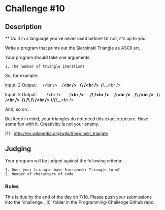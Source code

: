 Challenge #10
============

## Description

** Do it in a language you've never used before! Or not, it's up to you.

Write a program that prints out the Sierpinski Triangle as ASCII art.

Your program should take one arguments:
	
	1. The number of triangle iterations

So, for example: 

Input: 2
Output:
&nbsp;&nbsp;&nbsp;&nbsp;/\<br />
&nbsp;&nbsp;&nbsp;/__\<br />
&nbsp;&nbsp;/\  /\<br />
&nbsp;/__\/__\<br />

Input: 3
Output:
&nbsp;&nbsp;&nbsp;&nbsp;&nbsp;&nbsp;&nbsp;/\<br />
&nbsp;&nbsp;&nbsp;&nbsp;&nbsp;&nbsp;/__\<br />
&nbsp;&nbsp;&nbsp;&nbsp;&nbsp;/\  /\<br />
&nbsp;&nbsp;&nbsp;&nbsp;/__\/__\<br />
&nbsp;&nbsp;&nbsp;/\      /\<br />
&nbsp;&nbsp;/__\    /__\<br />
&nbsp;/\  /\  /\  /\<br />
/__\/__\/__\/__\<br />


And, so on...

But keep in mind, your triangles do not need this exact structure. Have some fun with it. Creativitiy is not your enemy.

[1] : http://en.wikipedia.org/wiki/Sierpinski_triangle

## Judging

Your program will be judged against the following criteria:

	1. Does your triangle have Sierpenski Triangle form?
	2. Number of characters of code

### Rules

This is due by the end of the day on 7/10. Please push your submissions into the 'challenge__10' folder in the Programming-Challenge Github repo.
